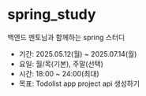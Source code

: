 # spring_study
백엔드 멘토님과 함께하는 spring 스터디 

- 기간: 2025.05.12(월) ~ 2025.07.14(월)
- 요일: 월/목(기본), 주말(선택)
- 시간: 18:00 ~ 24:00(최대)
- 목표: Todolist app project api 생성하기 
